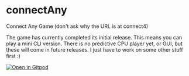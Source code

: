 # connectAny
Connect Any Game (don't ask why the URL is at connect4)

The game has currently completed its initial release. This means you can play a mini CLI version. There is no predictive CPU player yet, or GUI, but these will come in future releases. I just have to work on some other stuff first :)

[![Open in Gitpod](https://gitpod.io/button/open-in-gitpod.svg)](https://gitpod.io/#https://github.com/ShoryuDZ/connect4)
